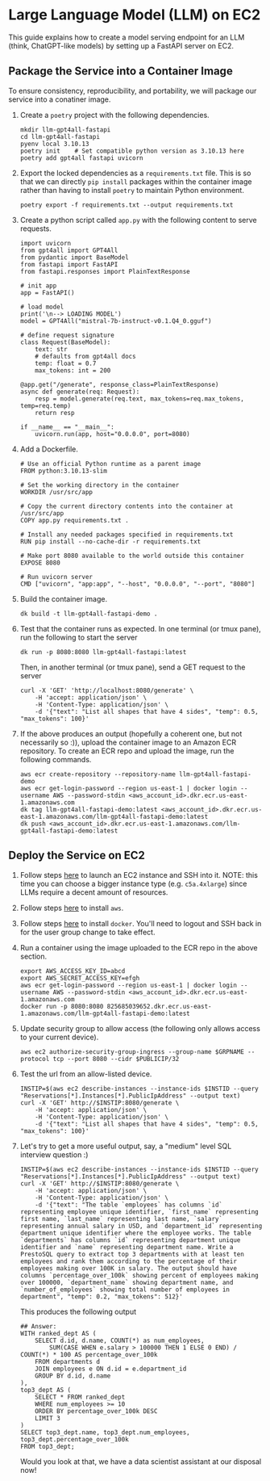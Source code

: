 # Large Language Model (LLM) on EC2

This guide explains how to create a model serving endpoint for an LLM (think, ChatGPT-like models) by setting up a FastAPI server on EC2.

## Package the Service into a Container Image

To ensure consistency, reproducibility, and portability, we will package our service into a conatiner image.

1. Create a `poetry` project with the following dependencies.
    ```
    mkdir llm-gpt4all-fastapi
    cd llm-gpt4all-fastapi
    pyenv local 3.10.13
    poetry init    # Set compatible python version as 3.10.13 here
    poetry add gpt4all fastapi uvicorn
    ```

2. Export the locked dependencies as a `requirements.txt` file. This is so that we can directly `pip install` packages within the container image rather than having to install `poetry` to maintain Python environment.
    ```
    poetry export -f requirements.txt --output requirements.txt
    ```

3. Create a python script called `app.py` with the following content to serve requests.
    ```
    import uvicorn
    from gpt4all import GPT4All
    from pydantic import BaseModel
    from fastapi import FastAPI
    from fastapi.responses import PlainTextResponse

    # init app
    app = FastAPI()

    # load model
    print('\n--> LOADING MODEL')
    model = GPT4All("mistral-7b-instruct-v0.1.Q4_0.gguf")

    # define request signature
    class Request(BaseModel):
        text: str
        # defaults from gpt4all docs
        temp: float = 0.7
        max_tokens: int = 200

    @app.get("/generate", response_class=PlainTextResponse)
    async def generate(req: Request):
        resp = model.generate(req.text, max_tokens=req.max_tokens, temp=req.temp)
        return resp

    if __name__ == "__main__":
        uvicorn.run(app, host="0.0.0.0", port=8080)
    ```

4. Add a Dockerfile.
    ```
    # Use an official Python runtime as a parent image
    FROM python:3.10.13-slim

    # Set the working directory in the container
    WORKDIR /usr/src/app

    # Copy the current directory contents into the container at /usr/src/app
    COPY app.py requirements.txt .

    # Install any needed packages specified in requirements.txt
    RUN pip install --no-cache-dir -r requirements.txt

    # Make port 8080 available to the world outside this container
    EXPOSE 8080

    # Run uvicorn server
    CMD ["uvicorn", "app:app", "--host", "0.0.0.0", "--port", "8080"]
    ```

5. Build the container image.
    ```
    dk build -t llm-gpt4all-fastapi-demo .
    ```

6. Test that the container runs as expected. In one terminal (or tmux pane), run the following to start the server
    ```
    dk run -p 8080:8080 llm-gpt4all-fastapi:latest
    ```
    Then, in another terminal (or tmux pane), send a GET request to the server
    ```
    curl -X 'GET' 'http://localhost:8080/generate' \
        -H 'accept: application/json' \
        -H 'Content-Type: application/json' \
        -d '{"text": "List all shapes that have 4 sides", "temp": 0.5, "max_tokens": 100}'
    ```

7. If the above produces an output (hopefully a coherent one, but not necessarily so :)), upload the container image to an Amazon ECR repository. To create an ECR repo and upload the image, run the following commands.
    ```
    aws ecr create-repository --repository-name llm-gpt4all-fastapi-demo
    aws ecr get-login-password --region us-east-1 | docker login --username AWS --password-stdin <aws_account_id>.dkr.ecr.us-east-1.amazonaws.com
    dk tag llm-gpt4all-fastapi-demo:latest <aws_account_id>.dkr.ecr.us-east-1.amazonaws.com/llm-gpt4all-fastapi-demo:latest
    dk push <aws_account_id>.dkr.ecr.us-east-1.amazonaws.com/llm-gpt4all-fastapi-demo:latest
    ```

## Deploy the Service on EC2

1. Follow steps [here](../../personal-workspace/remote-desktop-instance#aws) to launch an EC2 instance and SSH into it. NOTE: this time you can choose a bigger instance type (e.g. `c5a.4xlarge`) since LLMs require a decent amount of resources.

2. Follow steps [here](https://docs.aws.amazon.com/cli/latest/userguide/getting-started-install.html#getting-started-install-instructions) to install `aws`.

3. Follow steps [here](../../personal-workspace/working-environment#docker) to install `docker`. You'll need to logout and SSH back in for the user group change to take effect.

4. Run a container using the image uploaded to the ECR repo in the above section.
    ```
    export AWS_ACCESS_KEY_ID=abcd
    export AWS_SECRET_ACCESS_KEY=efgh
    aws ecr get-login-password --region us-east-1 | docker login --username AWS --password-stdin <aws_account_id>.dkr.ecr.us-east-1.amazonaws.com
    docker run -p 8080:8080 825685039652.dkr.ecr.us-east-1.amazonaws.com/llm-gpt4all-fastapi-demo:latest
    ```

5. Update security group to allow access (the following only allows access to your current device).
    ```
    aws ec2 authorize-security-group-ingress --group-name $GRPNAME --protocol tcp --port 8080 --cidr $PUBLICIP/32
    ```

6. Test the url from an allow-listed device.
    ```
    INSTIP=$(aws ec2 describe-instances --instance-ids $INSTID --query "Reservations[*].Instances[*].PublicIpAddress" --output text)
    curl -X 'GET' http://$INSTIP:8080/generate \
        -H 'accept: application/json' \
        -H 'Content-Type: application/json' \
        -d '{"text": "List all shapes that have 4 sides", "temp": 0.5, "max_tokens": 100}'
    ```

7. Let's try to get a more useful output, say, a "medium" level SQL interview question :)
    ```
    INSTIP=$(aws ec2 describe-instances --instance-ids $INSTID --query "Reservations[*].Instances[*].PublicIpAddress" --output text)
    curl -X 'GET' http://$INSTIP:8080/generate \
        -H 'accept: application/json' \
        -H 'Content-Type: application/json' \
        -d '{"text": "The table `employees` has columns `id` representing employee unique identifier, `first_name` representing first name, `last_name` representing last name, `salary` representing annual salary in USD, and `department_id` representing department unique identifier where the employee works. The table `departments` has columns `id` representing department unique identifier and `name` representing department name. Write a PrestoSQL query to extract top 3 departments with at least ten employees and rank them according to the percentage of their employees making over 100K in salary. The output should have columns `percentage_over_100k` showing percent of employees making over 100000, `department_name` showing department name, and `number_of_employees` showing total number of employees in department", "temp": 0.2, "max_tokens": 512}'
    ```
    This produces the following output
    ```
    ## Answer:
    WITH ranked_dept AS (
        SELECT d.id, d.name, COUNT(*) as num_employees,
            SUM(CASE WHEN e.salary > 100000 THEN 1 ELSE 0 END) / COUNT(*) * 100 AS percentage_over_100k
        FROM departments d
        JOIN employees e ON d.id = e.department_id
        GROUP BY d.id, d.name
    ),
    top3_dept AS (
        SELECT * FROM ranked_dept
        WHERE num_employees >= 10
        ORDER BY percentage_over_100k DESC
        LIMIT 3
    )
    SELECT top3_dept.name, top3_dept.num_employees, top3_dept.percentage_over_100k
    FROM top3_dept;
    ```
    Would you look at that, we have a data scientist assistant at our disposal now!

